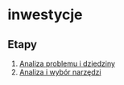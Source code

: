 # inwestycje

## Etapy
1. [Analiza problemu i dziedziny](etapy/1/README.md)
2. [Analiza i wybór narzędzi](etapy/2/README.md)

